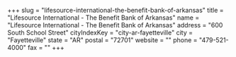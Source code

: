 +++
slug = "lifesource-international-the-benefit-bank-of-arkansas"
title = "Lifesource International - The Benefit Bank of Arkansas"
name = "Lifesource International - The Benefit Bank of Arkansas"
address = "600 South School Street"
cityIndexKey = "city-ar-fayetteville"
city = "Fayetteville"
state = "AR"
postal = "72701"
website = ""
phone = "479-521-4000"
fax = ""
+++
